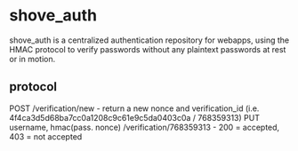 shove_auth
==========

shove_auth is a centralized authentication repository for webapps,
using the HMAC protocol to verify passwords without any plaintext
passwords at rest or in motion.

protocol
--------

POST /verification/new - return a new nonce and verification_id (i.e. 4f4ca3d5d68ba7cc0a1208c9c61e9c5da0403c0a / 768359313)
PUT username, hmac(pass. nonce) /verification/768359313 - 200 = accepted, 403 = not accepted


